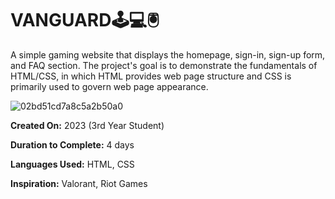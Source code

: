 <h1>VANGUARD🕹️💻🖲️</h1>

A simple gaming website that displays the homepage, sign-in, sign-up form, and FAQ section. The project's goal is to demonstrate the fundamentals of HTML/CSS, in which HTML provides web page structure and CSS is primarily used to govern web page appearance. 

![02bd51cd7a8c5a2b50a0](https://github.com/silverxz704/vanguard/assets/94590146/14591568-6e6c-4dd5-b84b-7fc1ec50af11)

**Created On:** 2023 (3rd Year Student)

**Duration to Complete:** 4 days

**Languages Used:** HTML, CSS

**Inspiration:** Valorant, Riot Games
